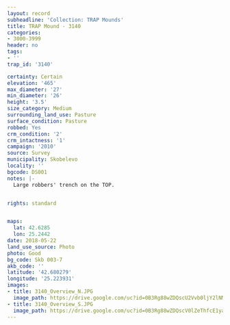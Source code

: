 ```yaml
---
layout: record
subheadline: 'Collection: TRAP Mounds'
title: TRAP Mound - 3140
categories:
- 3000-3999
header: no
tags:
- ''
trap_id: '3140'

certainty: Certain
elevation: '465'
max_diameter: '27'
min_diameter: '26'
height: '3.5'
size_category: Medium
surrounding_land_use: Pasture
surface_condition: Pasture
robbed: Yes
crm_condition: '2'
crm_intactness: '1'
campaign: '2010'
source: Survey
municipality: Skobelevo
locality: ''
bgcode: DS001
notes: |-
  Large robbers' trench on the TOP.


rights: standard


maps:
  lat: 42.6285
  lon: 25.2442
date: 2018-05-22
land_use_source: Photo
photo: Good
bg_code: Skb 003-7
akb_code: ''
latitude: '42.680279'
longitude: '25.223931'
images:
- title: 3140_Overview_N.JPG
  image_path: https://drive.google.com/uc?id=0B3Rg88wZDQscU2Vvb0ljY2lNM00
- title: 3140_Overview_S.JPG
  image_path: https://drive.google.com/uc?id=0B3Rg88wZDQscV0lZeThfcE1yam8
---
```

